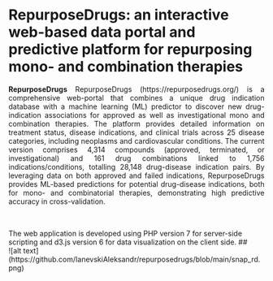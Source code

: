 
# RepurposeDrugs: an interactive web-based data portal and predictive platform for repurposing mono- and combination therapies

<p style="text-align:justify;"> <b>RepurposeDrugs</b> RepurposeDrugs (https://repurposedrugs.org/) is a comprehensive web-portal that combines a unique drug indication database with a machine learning (ML) predictor to discover new drug-indication associations for approved as well as investigational mono and combination therapies. The platform provides detailed information on treatment status, disease indications, and clinical trials across 25 disease categories, including neoplasms and cardiovascular conditions. The current version comprises  4,314 compounds (approved, terminated, or investigational) and 161 drug combinations linked to 1,756 indications/conditions, totalling 28,148 drug-disease indication pairs. By leveraging data on both approved and failed indications, RepurposeDrugs provides ML-based predictions for potential drug-disease indications, both for mono- and combinatorial therapies, demonstrating high predictive accuracy in cross-validation.</p>

##
<br>
The web application is developed using PHP version 7 for server-side scripting and d3.js version 6 for data visualization on the client side.
##
<br>
![alt text](https://github.com/IanevskiAleksandr/repurposedrugs/blob/main/snap_rd.png)

<br><br>
